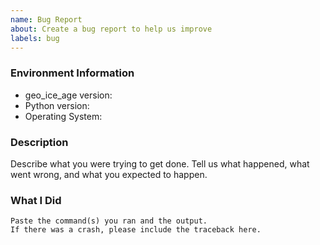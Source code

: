 ```yaml
---
name: Bug Report
about: Create a bug report to help us improve
labels: bug
---
```


<!-- Please search existing issues to avoid creating duplicates. -->

### Environment Information

-   geo_ice_age version:
-   Python version:
-   Operating System:

### Description

Describe what you were trying to get done.
Tell us what happened, what went wrong, and what you expected to happen.

### What I Did

```
Paste the command(s) you ran and the output.
If there was a crash, please include the traceback here.
```
